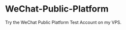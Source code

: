 WeChat-Public-Platform
======================

Try the WeChat Public Platform Test Account on my VPS.
